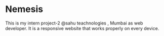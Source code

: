 # Nemesis
This is my intern project-2 @sahu teachnologies , Mumbai as web developer.
It is a responsive website that works properly on every device.
